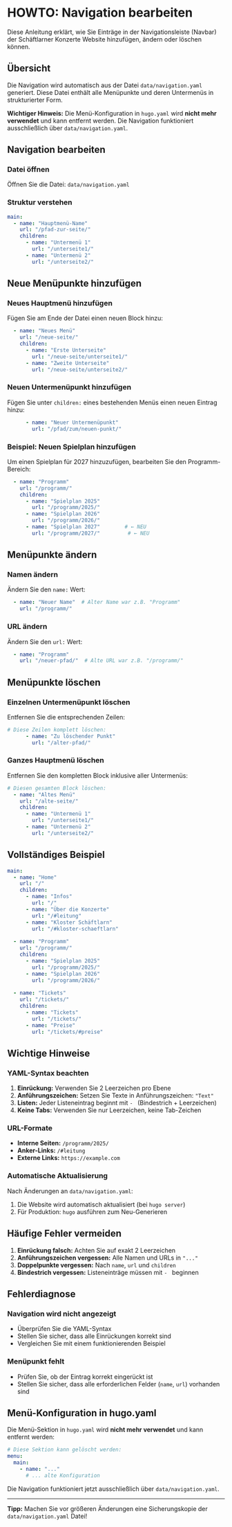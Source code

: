 # HOWTO: Navigation bearbeiten

Diese Anleitung erklärt, wie Sie Einträge in der Navigationsleiste (Navbar) der Schäftlarner Konzerte Website hinzufügen, ändern oder löschen können.

## Übersicht

Die Navigation wird automatisch aus der Datei `data/navigation.yaml` generiert. Diese Datei enthält alle Menüpunkte und deren Untermenüs in strukturierter Form.

**Wichtiger Hinweis:** Die Menü-Konfiguration in `hugo.yaml` wird **nicht mehr verwendet** und kann entfernt werden. Die Navigation funktioniert ausschließlich über `data/navigation.yaml`.

## Navigation bearbeiten

### Datei öffnen

Öffnen Sie die Datei: `data/navigation.yaml`

### Struktur verstehen

```yaml
main:
  - name: "Hauptmenü-Name"
    url: "/pfad-zur-seite/"
    children:
      - name: "Untermenü 1"
        url: "/unterseite1/"
      - name: "Untermenü 2"
        url: "/unterseite2/"
```

## Neue Menüpunkte hinzufügen

### Neues Hauptmenü hinzufügen

Fügen Sie am Ende der Datei einen neuen Block hinzu:

```yaml
  - name: "Neues Menü"
    url: "/neue-seite/"
    children:
      - name: "Erste Unterseite"
        url: "/neue-seite/unterseite1/"
      - name: "Zweite Unterseite"
        url: "/neue-seite/unterseite2/"
```

### Neuen Untermenüpunkt hinzufügen

Fügen Sie unter `children:` eines bestehenden Menüs einen neuen Eintrag hinzu:

```yaml
      - name: "Neuer Untermenüpunkt"
        url: "/pfad/zum/neuen-punkt/"
```

### Beispiel: Neuen Spielplan hinzufügen

Um einen Spielplan für 2027 hinzuzufügen, bearbeiten Sie den Programm-Bereich:

```yaml
  - name: "Programm"
    url: "/programm/"
    children:
      - name: "Spielplan 2025"
        url: "/programm/2025/"
      - name: "Spielplan 2026"
        url: "/programm/2026/"
      - name: "Spielplan 2027"        # ← NEU
        url: "/programm/2027/"         # ← NEU
```

## Menüpunkte ändern

### Namen ändern

Ändern Sie den `name:` Wert:

```yaml
  - name: "Neuer Name"  # Alter Name war z.B. "Programm"
    url: "/programm/"
```

### URL ändern

Ändern Sie den `url:` Wert:

```yaml
  - name: "Programm"
    url: "/neuer-pfad/"  # Alte URL war z.B. "/programm/"
```

## Menüpunkte löschen

### Einzelnen Untermenüpunkt löschen

Entfernen Sie die entsprechenden Zeilen:

```yaml
# Diese Zeilen komplett löschen:
      - name: "Zu löschender Punkt"
        url: "/alter-pfad/"
```

### Ganzes Hauptmenü löschen

Entfernen Sie den kompletten Block inklusive aller Untermenüs:

```yaml
# Diesen gesamten Block löschen:
  - name: "Altes Menü"
    url: "/alte-seite/"
    children:
      - name: "Untermenü 1"
        url: "/unterseite1/"
      - name: "Untermenü 2"
        url: "/unterseite2/"
```

## Vollständiges Beispiel

```yaml
main:
  - name: "Home"
    url: "/"
    children:
      - name: "Infos"
        url: "/"
      - name: "Über die Konzerte"
        url: "/#leitung"
      - name: "Kloster Schäftlarn"
        url: "/#kloster-schaeftlarn"
        
  - name: "Programm"
    url: "/programm/"
    children:
      - name: "Spielplan 2025"
        url: "/programm/2025/"
      - name: "Spielplan 2026"
        url: "/programm/2026/"
        
  - name: "Tickets"
    url: "/tickets/"
    children:
      - name: "Tickets"
        url: "/tickets/"
      - name: "Preise"
        url: "/tickets/#preise"
```

## Wichtige Hinweise

### YAML-Syntax beachten

1. **Einrückung:** Verwenden Sie 2 Leerzeichen pro Ebene
2. **Anführungszeichen:** Setzen Sie Texte in Anführungszeichen: `"Text"`
3. **Listen:** Jeder Listeneintrag beginnt mit `- ` (Bindestrich + Leerzeichen)
4. **Keine Tabs:** Verwenden Sie nur Leerzeichen, keine Tab-Zeichen

### URL-Formate

- **Interne Seiten:** `/programm/2025/`
- **Anker-Links:** `/#leitung`
- **Externe Links:** `https://example.com`

### Automatische Aktualisierung

Nach Änderungen an `data/navigation.yaml`:

1. Die Website wird automatisch aktualisiert (bei `hugo server`)
2. Für Produktion: `hugo` ausführen zum Neu-Generieren

## Häufige Fehler vermeiden

1. **Einrückung falsch:** Achten Sie auf exakt 2 Leerzeichen
2. **Anführungszeichen vergessen:** Alle Namen und URLs in `"..."`
3. **Doppelpunkte vergessen:** Nach `name`, `url` und `children`
4. **Bindestrich vergessen:** Listeneinträge müssen mit `- ` beginnen

## Fehlerdiagnose

### Navigation wird nicht angezeigt

- Überprüfen Sie die YAML-Syntax
- Stellen Sie sicher, dass alle Einrückungen korrekt sind
- Vergleichen Sie mit einem funktionierenden Beispiel

### Menüpunkt fehlt

- Prüfen Sie, ob der Eintrag korrekt eingerückt ist
- Stellen Sie sicher, dass alle erforderlichen Felder (`name`, `url`) vorhanden sind

## Menü-Konfiguration in hugo.yaml

Die Menü-Sektion in `hugo.yaml` wird **nicht mehr verwendet** und kann entfernt werden:

```yaml
# Diese Sektion kann gelöscht werden:
menu:
  main:
    - name: "..."
      # ... alte Konfiguration
```

Die Navigation funktioniert jetzt ausschließlich über `data/navigation.yaml`.

---

**Tipp:** Machen Sie vor größeren Änderungen eine Sicherungskopie der `data/navigation.yaml` Datei!